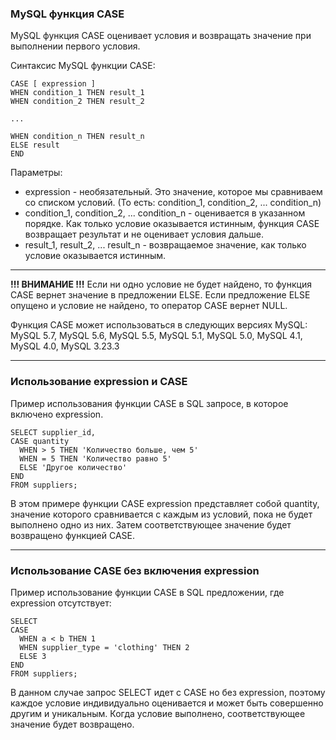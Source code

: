 ### MySQL функция CASE

MySQL функция CASE оценивает условия и возвращать значение при выполнении первого условия.

Синтаксис MySQL функции CASE:

    CASE [ expression ]
    WHEN condition_1 THEN result_1
    WHEN condition_2 THEN result_2
    
    ...
    
    WHEN condition_n THEN result_n
    ELSE result
    END

Параметры:
- expression - необязательный. Это значение, которое мы сравниваем со списком условий. 
               (То есть: condition_1, condition_2, ... condition_n)
- condition_1, condition_2, ... condition_n - оценивается в указанном порядке. Как только 
                                              условие оказывается истинным, функция CASE 
                                              возвращает результат и не оценивает условия 
                                              дальше.
- result_1, result_2, ... result_n - возвращаемое значение, как только условие оказывается 
                                     истинным.
---  
**!!! ВНИМАНИЕ !!!**
Если ни одно условие не будет найдено, то функция CASE вернет значение в предложении ELSE.
Если предложение ELSE опущено и условие не найдено, то оператор CASE вернет NULL.

Функция CASE может использоваться в следующих версиях MySQL:
MySQL 5.7, MySQL 5.6, MySQL 5.5, MySQL 5.1, MySQL 5.0, MySQL 4.1, MySQL 4.0, MySQL 3.23.3

---
### Использование expression и CASE

Пример использования функции CASE в SQL запросе, в которое включено expression.

    SELECT supplier_id,
    CASE quantity
      WHEN > 5 THEN 'Количество больше, чем 5'
      WHEN = 5 THEN 'Количество равно 5'
      ELSE 'Другое количество'
    END
    FROM suppliers;

В этом примере функции CASE expression представляет собой quantity, значение которого 
сравнивается с каждым из условий, пока не будет выполнено одно из них. Затем соответствующее 
значение будет возвращено функцией CASE.

---
### Использование CASE без включения expression

Пример использование функции CASE в SQL предложении, где expression отсутствует:

    SELECT
    CASE
      WHEN a < b THEN 1
      WHEN supplier_type = 'clothing' THEN 2
      ELSE 3
    END
    FROM suppliers;

В данном случае запрос SELECT идет с CASE но без expression, поэтому каждое условие индивидуально 
оценивается и может быть совершенно другим и уникальным. Когда условие выполнено, соответствующее 
значение будет возвращено.
